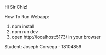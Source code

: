 Hi Sir Chiz!

How To Run Webapp:
1. npm install
2. npm run dev
3. open http://localhost:5173/ in your browser



Student: Joseph Corsega - 18104859